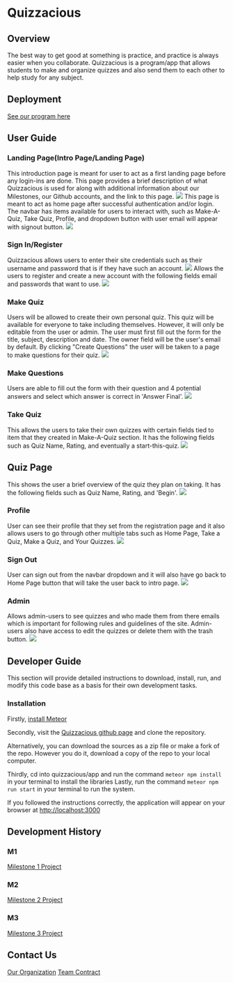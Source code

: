 # Quizzacious

## Overview

The best way to get good at something is practice, and practice is always easier when you collaborate. Quizzacious is a program/app that allows students to make and organize quizzes and also send them to each other to help study for any subject.

## Deployment
[See our program here](http://quizzacious.xyz/ )

## User Guide
### Landing Page(Intro Page/Landing Page)
This introduction page is meant for user to act as a first landing page before any login-ins are done.
This page provides a brief description of what Quizzacious is used for along with additional information about our Milestones, our Github accounts, and the link to this page.
![](images/Intro.PNG)
This page is meant to act as home page after successful authentication and/or login. 
The navbar has items available for users to interact with, such as Make-A-Quiz, Take Quiz, Profile, and dropdown button with user email will appear with signout button.
![](images/Landing.PNG)
### Sign In/Register
Quizzacious allows users to enter their site credentials such as their username and password that is if they have such an account.
![](images/SignIn.PNG)
Allows the users to register and create a new account with the following fields email and passwords that want to use.
![](images/Register.PNG)
### Make Quiz
Users will be allowed to create their own personal quiz. This quiz will be available for everyone to take including themselves. However, it will only be editable from the user or admin. The user must first fill out the form for the title, subject, description and date. The owner field will be the user's email by default. By clicking "Create Questions" the user will be taken to a page to make questions for their quiz.
![](images/MakePage.PNG)
### Make Questions
Users are able to fill out the form with their question and 4 potential answers and select which answer is correct in 'Answer Final'.
![](images/MakeQuestions.PNG)
### Take Quiz
This allows the users to take their own quizzes with certain fields tied to item that they created in Make-A-Quiz section. It has the following fields such as Quiz Name, Rating, and eventually a start-this-quiz.
![](images/TakeQuizPage.PNG)
## Quiz Page
This shows the user a brief overview of the quiz they plan on taking. It has the following fields such as Quiz Name, Rating, and 'Begin'.
![](images/QuizPage.PNG)
### Profile
User can see their profile that they set from the registration page and it also allows users to go through other multiple tabs such as Home Page, Take a Quiz, Make a Quiz, and Your Quizzes.
![](images/ProfilePage.PNG)
### Sign Out
User can sign out from the navbar dropdown and it will also have go back to Home Page button that will take the user back to intro page.
![](images/SignOut.PNG)
### Admin
Allows admin-users to see quizzes and who made them from there emails which is important for following rules and guidelines of the site. Admin-users also have access to edit the quizzes or delete them with the trash button.
![](images/AdminPage.PNG)

## Developer Guide
This section will provide detailed instructions to download, install, run, and modify this code base as a basis for their own development tasks.
### Installation
Firstly, [install Meteor](https://www.meteor.com/developers/install)

Secondly, visit the [Quizzacious github page](https://github.com/quizzacious/quizzacious) and clone the repository.

Alternatively, you can download the sources as a zip file or make a fork of the repo. However you do it, download a copy of the repo to your local computer.

Thirdly, cd into quizzacious/app and run the command `meteor npm install` in your terminal to install the libraries
Lastly, run the command `meteor npm run start` in your terminal to run the system.

If you followed the instructions correctly, the application will appear on your browser at [http://localhost:3000](http://localhost:3000)

## Development History
### M1
[Milestone 1 Project](https://github.com/orgs/quizzacious/projects/1)
### M2
[Milestone 2 Project](https://github.com/orgs/quizzacious/projects/2)
### M3
[Milestone 3 Project](https://github.com/orgs/quizzacious/projects/4)

## Contact Us
[Our Organization](https://github.com/quizzacious)
[Team Contract](https://docs.google.com/document/d/1odUst7-lIJJlnpdIlA9A50tL59SpUqIhHPayiyPgL-k/edit?usp=sharing)
